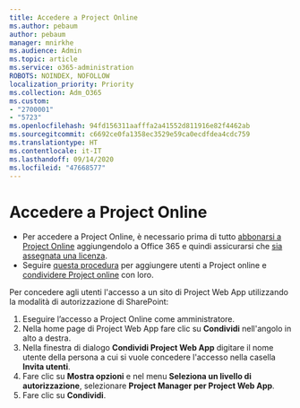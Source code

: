 ```yaml
---
title: Accedere a Project Online
ms.author: pebaum
author: pebaum
manager: mnirkhe
ms.audience: Admin
ms.topic: article
ms.service: o365-administration
ROBOTS: NOINDEX, NOFOLLOW
localization_priority: Priority
ms.collection: Adm_O365
ms.custom:
- "2700001"
- "5723"
ms.openlocfilehash: 94fd156311aafffa2a41552d811916e82f4462ab
ms.sourcegitcommit: c6692ce0fa1358ec3529e59ca0ecdfdea4cdc759
ms.translationtype: HT
ms.contentlocale: it-IT
ms.lasthandoff: 09/14/2020
ms.locfileid: "47668577"
---
```

# <a name="access-project-online"></a>Accedere a Project Online

- Per accedere a Project Online, è necessario prima di tutto [abbonarsi a Project Online](https://docs.microsoft.com/ProjectOnline/get-started-with-project-online) aggiungendolo a Office 365 e quindi assicurarsi che [sia assegnata una licenza](https://docs.microsoft.com/ProjectOnline/step-1-sign-up-for-project-online#next-make-sure-you-can-get-in).
- Seguire [questa procedura](https://docs.microsoft.com/ProjectOnline/step-2-add-people-to-project-online) per aggiungere utenti a Project online e [condividere Project online](https://docs.microsoft.com/ProjectOnline/step-2-add-people-to-project-online#4-finally-share-project-online-with-the-people-you-added) con loro.

Per concedere agli utenti l'accesso a un sito di Project Web App utilizzando la modalità di autorizzazione di SharePoint:

1. Eseguire l’accesso a Project Online come amministratore.
2. Nella home page di Project Web App fare clic su **Condividi** nell'angolo in alto a destra.
3. Nella finestra di dialogo **Condividi Project Web App** digitare il nome utente della persona a cui si vuole concedere l'accesso nella casella **Invita utenti**.
4. Fare clic su **Mostra opzioni** e nel menu **Seleziona un livello di autorizzazione**, selezionare **Project Manager per Project Web App**.
5. Fare clic su **Condividi**.
